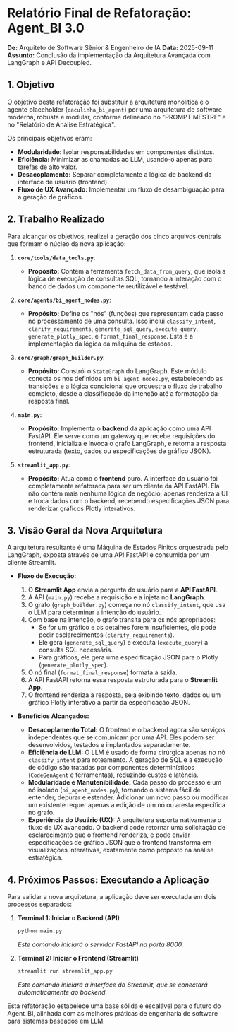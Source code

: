 # Relatório Final de Refatoração: Agent_BI 3.0

**De:** Arquiteto de Software Sênior & Engenheiro de IA
**Data:** 2025-09-11
**Assunto:** Conclusão da implementação da Arquitetura Avançada com LangGraph e API Decoupled.

## 1. Objetivo

O objetivo desta refatoração foi substituir a arquitetura monolítica e o agente placeholder (`caculinha_bi_agent`) por uma arquitetura de software moderna, robusta e modular, conforme delineado no "PROMPT MESTRE" e no "Relatório de Análise Estratégica".

Os principais objetivos eram:
- **Modularidade:** Isolar responsabilidades em componentes distintos.
- **Eficiência:** Minimizar as chamadas ao LLM, usando-o apenas para tarefas de alto valor.
- **Desacoplamento:** Separar completamente a lógica de backend da interface de usuário (frontend).
- **Fluxo de UX Avançado:** Implementar um fluxo de desambiguação para a geração de gráficos.

## 2. Trabalho Realizado

Para alcançar os objetivos, realizei a geração dos cinco arquivos centrais que formam o núcleo da nova aplicação:

1.  **`core/tools/data_tools.py`**:
    - **Propósito:** Contém a ferramenta `fetch_data_from_query`, que isola a lógica de execução de consultas SQL, tornando a interação com o banco de dados um componente reutilizável e testável.

2.  **`core/agents/bi_agent_nodes.py`**:
    - **Propósito:** Define os "nós" (funções) que representam cada passo no processamento de uma consulta. Isso inclui `classify_intent`, `clarify_requirements`, `generate_sql_query`, `execute_query`, `generate_plotly_spec`, e `format_final_response`. Esta é a implementação da lógica da máquina de estados.

3.  **`core/graph/graph_builder.py`**:
    - **Propósito:** Constrói o `StateGraph` do LangGraph. Este módulo conecta os nós definidos em `bi_agent_nodes.py`, estabelecendo as transições e a lógica condicional que orquestra o fluxo de trabalho completo, desde a classificação da intenção até a formatação da resposta final.

4.  **`main.py`**:
    - **Propósito:** Implementa o **backend** da aplicação como uma API FastAPI. Ele serve como um gateway que recebe requisições do frontend, inicializa e invoca o grafo LangGraph, e retorna a resposta estruturada (texto, dados ou especificações de gráfico JSON).

5.  **`streamlit_app.py`**:
    - **Propósito:** Atua como o **frontend** puro. A interface do usuário foi completamente refatorada para ser um cliente da API FastAPI. Ela não contém mais nenhuma lógica de negócio; apenas renderiza a UI e troca dados com o backend, recebendo especificações JSON para renderizar gráficos Plotly interativos.

## 3. Visão Geral da Nova Arquitetura

A arquitetura resultante é uma Máquina de Estados Finitos orquestrada pelo LangGraph, exposta através de uma API FastAPI e consumida por um cliente Streamlit.

- **Fluxo de Execução:**
    1.  O **Streamlit App** envia a pergunta do usuário para a **API FastAPI**.
    2.  A API (`main.py`) recebe a requisição e a injeta no **LangGraph**.
    3.  O grafo (`graph_builder.py`) começa no nó `classify_intent`, que usa o LLM para determinar a intenção do usuário.
    4.  Com base na intenção, o grafo transita para os nós apropriados:
        - Se for um gráfico e os detalhes forem insuficientes, ele pode pedir esclarecimentos (`clarify_requirements`).
        - Ele gera (`generate_sql_query`) e executa (`execute_query`) a consulta SQL necessária.
        - Para gráficos, ele gera uma especificação JSON para o Plotly (`generate_plotly_spec`).
    5.  O nó final (`format_final_response`) formata a saída.
    6.  A API FastAPI retorna essa resposta estruturada para o **Streamlit App**.
    7.  O frontend renderiza a resposta, seja exibindo texto, dados ou um gráfico Plotly interativo a partir da especificação JSON.

- **Benefícios Alcançados:**
    - **Desacoplamento Total:** O frontend e o backend agora são serviços independentes que se comunicam por uma API. Eles podem ser desenvolvidos, testados e implantados separadamente.
    - **Eficiência de LLM:** O LLM é usado de forma cirúrgica apenas no nó `classify_intent` para roteamento. A geração de SQL e a execução de código são tratadas por componentes determinísticos (`CodeGenAgent` e ferramentas), reduzindo custos e latência.
    - **Modularidade e Manutenibilidade:** Cada passo do processo é um nó isolado (`bi_agent_nodes.py`), tornando o sistema fácil de entender, depurar e estender. Adicionar um novo passo ou modificar um existente requer apenas a edição de um nó ou aresta específica no grafo.
    - **Experiência do Usuário (UX):** A arquitetura suporta nativamente o fluxo de UX avançado. O backend pode retornar uma solicitação de esclarecimento que o frontend renderiza, e pode enviar especificações de gráfico JSON que o frontend transforma em visualizações interativas, exatamente como proposto na análise estratégica.

## 4. Próximos Passos: Executando a Aplicação

Para validar a nova arquitetura, a aplicação deve ser executada em dois processos separados:

1.  **Terminal 1: Iniciar o Backend (API)**
    ```bash
    python main.py
    ```
    *Este comando iniciará o servidor FastAPI na porta 8000.*

2.  **Terminal 2: Iniciar o Frontend (Streamlit)**
    ```bash
    streamlit run streamlit_app.py
    ```
    *Este comando iniciará a interface do Streamlit, que se conectará automaticamente ao backend.*

Esta refatoração estabelece uma base sólida e escalável para o futuro do Agent_BI, alinhada com as melhores práticas de engenharia de software para sistemas baseados em LLM.
